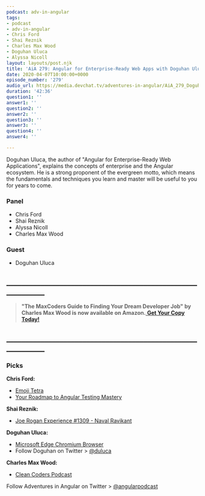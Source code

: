 ```yaml
---
podcast: adv-in-angular
tags:
- podcast
- adv-in-angular
- Chris Ford
- Shai Reznik
- Charles Max Wood
- Doguhan Uluca
- Alyssa Nicoll
layout: layouts/post.njk
title: 'AiA 279: Angular for Enterprise-Ready Web Apps with Doguhan Uluca'
date: 2020-04-07T10:00:00+0000
episode_number: '279'
audio_url: https://media.devchat.tv/adventures-in-angular/AiA_279_Doguhan_Uluca.mp3
duration: '42:36'
question1: ''
answer1: ''
question2: ''
answer2: ''
question3: ''
answer3: ''
question4: ''
answer4: ''

---
```

Doguhan Uluca, the author of "Angular for Enterprise-Ready Web Applications", explains the concepts of enterprise and the Angular ecosystem. He is a strong proponent of the evergreen motto, which means the fundamentals and techniques you learn and master will be useful to you for years to come.

### **Panel**

* Chris Ford
* Shai Reznik
* Alyssa Nicoll
* Charles Max Wood

### **Guest**

* Doguhan Uluca

## **____________________________________________________________**

> **"The MaxCoders Guide to Finding Your Dream Developer Job" by Charles Max Wood is now available on Amazon.**[ **Get Your Copy Today!**](https://www.amazon.com/gp/product/B081MBL5C9/ref=as_li_ss_tl?ie=UTF8&linkCode=sl1&tag=devchattv-20&linkId=9d61363241636e2546ef46abba198746&language=en_US)

## **____________________________________________________________**

### **Picks**

**Chris Ford:**

* [Emoji Tetra](https://twitter.com/emojitetra)
* [Your Roadmap to Angular Testing Mastery](https://hirez.io/pages/test-angular)

**Shai Reznik:**

* [Joe Rogan Experience #1309 - Naval Ravikant](https://www.youtube.com/watch?v=3qHkcs3kG44)

**Doguhan Uluca:**

* [Microsoft Edge Chromium Browser](https://www.microsoft.com/en-us/edge?&OCID=AID2000031_SEM_XihvKAAAAF9QZ0yv:20200319233545:s&msclkid=35438b8556eb1c71b88bd5f1572c0b2d&ef_id=XihvKAAAAF9QZ0yv:20200319233545:s)
* Follow Doguhan on Twitter >  [@duluca](https://twitter.com/duluca)

**Charles Max Wood:**

* [Clean Coders Podcast](https://devchat.tv/clean-coders/)

Follow Adventures in Angular on Twitter > [@angularpodcast](https://twitter.com/angularpodcast)